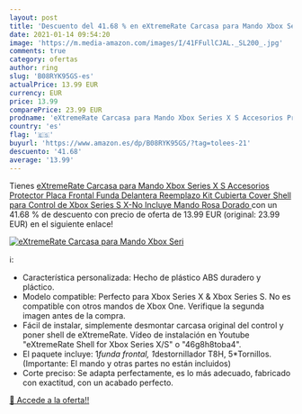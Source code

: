 ```yaml
---
layout: post
title: 'Descuento del 41.68 % en eXtremeRate Carcasa para Mando Xbox Seri'
date: 2021-01-14 09:54:20
image: 'https://m.media-amazon.com/images/I/41FFullCJAL._SL200_.jpg'
comments: true
category: ofertas
author: ring
slug: 'B08RYK95GS-es'
actualPrice: 13.99 EUR
currency: EUR
price: 13.99
comparePrice: 23.99 EUR
prodname: 'eXtremeRate Carcasa para Mando Xbox Series X S Accesorios Protector Placa Frontal Funda Delantera Reemplazo Kit Cubierta Cover Shell para Control de Xbox Series S X-No Incluye Mando Rosa Dorado '
country: 'es'
flag: '🇪🇸'
buyurl: 'https://www.amazon.es/dp/B08RYK95GS/?tag=tolees-21'
descuento: '41.68'
average: '13.99'
---
```


Tienes [eXtremeRate Carcasa para Mando Xbox Series X S Accesorios Protector Placa Frontal Funda Delantera Reemplazo Kit Cubierta Cover Shell para Control de Xbox Series S X-No Incluye Mando Rosa Dorado ](https://www.amazon.es/dp/B08RYK95GS/?tag=tolees-21) con un 41.68 % de descuento con precio de oferta de 13.99 EUR (original: 23.99 EUR) en el siguiente enlace!

[![eXtremeRate Carcasa para Mando Xbox Seri](https://m.media-amazon.com/images/I/41FFullCJAL._SL200_.jpg)](https://www.amazon.es/dp/B08RYK95GS/?tag=tolees-21)

ℹ️:

- Característica personalizada: Hecho de plástico ABS duradero y pláctico.
- Modelo compatible: Perfecto para Xbox Series X & Xbox Series S. No es compatible con otros mandos de Xbox One. Verifique la segunda imagen antes de la compra.
- Fácil de instalar, simplemente desmontar carcasa original del control y poner shell de eXtremeRate. Vídeo de instalación en Youtube "eXtremeRate Shell for Xbox Series X/S" o "46g8h8toba4".
- El paquete incluye: 1*funda frontal, 1*destornillador T8H, 5*Tornillos. (Importante: El mando y otras partes no están incluidos)
- Corte preciso: Se adapta perfectamente, es lo más adecuado, fabricado con exactitud, con un acabado perfecto.

[🛒 Accede a la oferta!!](https://www.amazon.es/dp/B08RYK95GS/?tag=tolees-21)
